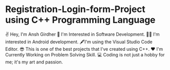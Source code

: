 # Registration-Login-form-Project using C++ Programming Language
✌️ Hey, I'm Ansh Girdher
🤩 I'm Interested in Software Development.
🧑‍💻 I'm interested in Android development.
🖋️I'm using the Visual Studio Code Editor.
😎 This is one of the best projects that I've created using C++. 
❤️ I'm Currently Working on Problem Solving Skill.
💻 Coding is not just a hobby for me; it's my art and passion.
